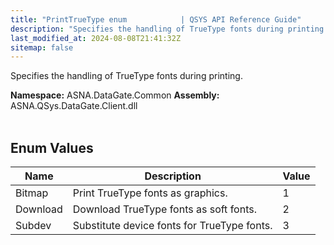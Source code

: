 ```yaml
---
title: "PrintTrueType enum            | QSYS API Reference Guide"
description: "Specifies the handling of TrueType fonts during printing. "
last_modified_at: 2024-08-08T21:41:32Z
sitemap: false
---
```


Specifies the handling of TrueType fonts during printing.

**Namespace:** ASNA.DataGate.Common
**Assembly:** ASNA.QSys.DataGate.Client.dll
<br>
<br>

## Enum Values

| Name | Description | Value
| --- | --- | --- 
| Bitmap | Print TrueType fonts as graphics. | 1 |
| Download | Download TrueType fonts as soft fonts. | 2 |
| Subdev | Substitute device fonts for TrueType fonts. | 3 |
